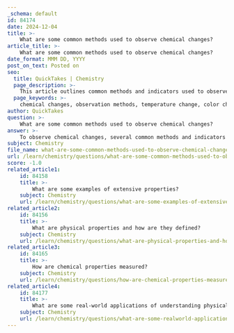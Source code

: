 ```yaml
---
_schema: default
id: 84174
date: 2024-12-04
title: >-
    What are some common methods used to observe chemical changes?
article_title: >-
    What are some common methods used to observe chemical changes?
date_format: MMM DD, YYYY
post_on_text: Posted on
seo:
  title: QuickTakes | Chemistry
  page_description: >-
    This article outlines common methods and indicators used to observe chemical changes, including temperature change, color change, precipitate formation, gas production, odor change, and irreversibility.
  page_keywords: >-
    chemical changes, observation methods, temperature change, color change, precipitate formation, gas production, odor change, irreversibility, indicators of chemical reactions
author: QuickTakes
question: >-
    What are some common methods used to observe chemical changes?
answer: >-
    To observe chemical changes, several common methods and indicators can be utilized. These methods help identify when a chemical reaction has occurred, resulting in the formation of new substances with different properties. Here are some key indicators to look for:\n\n1. **Change in Temperature**: A chemical change often involves a change in energy, which can manifest as a temperature increase or decrease. For example, exothermic reactions release heat, while endothermic reactions absorb heat.\n\n2. **Color Change**: A spontaneous change in color can indicate a chemical reaction. For instance, the browning of a banana or the rusting of iron are examples of color changes that signify chemical changes.\n\n3. **Formation of Precipitate**: When two solutions are mixed and a solid forms that does not dissolve, this is known as a precipitate. The appearance of a precipitate is a strong indicator of a chemical change.\n\n4. **Gas Production**: The formation of gas bubbles during a reaction is another sign of a chemical change. This can be observed in reactions such as vinegar reacting with baking soda, which produces carbon dioxide gas.\n\n5. **Odor Change**: A marked change in odor can also indicate a chemical change. For example, the smell of rotten eggs is a result of a chemical change involving sulfur compounds.\n\n6. **Irreversibility**: Many chemical changes are irreversible, meaning that the original substances cannot be easily recovered. This is often cited as a key indicator of a chemical change.\n\nBy observing these indicators, one can infer that a chemical change has taken place, leading to the formation of new substances with distinct properties from the original reactants.
subject: Chemistry
file_name: what-are-some-common-methods-used-to-observe-chemical-changes.md
url: /learn/chemistry/questions/what-are-some-common-methods-used-to-observe-chemical-changes
score: -1.0
related_article1:
    id: 84158
    title: >-
        What are some examples of extensive properties?
    subject: Chemistry
    url: /learn/chemistry/questions/what-are-some-examples-of-extensive-properties
related_article2:
    id: 84156
    title: >-
        What are physical properties and how are they defined?
    subject: Chemistry
    url: /learn/chemistry/questions/what-are-physical-properties-and-how-are-they-defined
related_article3:
    id: 84165
    title: >-
        How are chemical properties measured?
    subject: Chemistry
    url: /learn/chemistry/questions/how-are-chemical-properties-measured
related_article4:
    id: 84177
    title: >-
        What are some real-world applications of understanding physical and chemical properties?
    subject: Chemistry
    url: /learn/chemistry/questions/what-are-some-realworld-applications-of-understanding-physical-and-chemical-properties
---
```


&nbsp;